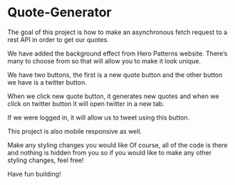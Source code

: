 # Quote-Generator

The goal of this project is how to make an asynchronous fetch request to a rest API in order to get our quotes.

We have added the background effect from Hero Patterns website. There’s many to choose from so that will allow you to make it look unique.

We have two buttons, the first is a new quote button and the other button we have is a twitter button.

When we click new quote button, it generates new quotes and when we click on twitter button it will open twitter in a new tab. 

If we were logged in, it will allow us to tweet using this button.

This project is also mobile responsive as well.

Make any styling changes you would like Of course, all of the code is there and nothing is hidden from you so if you would like to make any other styling changes, feel free!

Have fun building!

